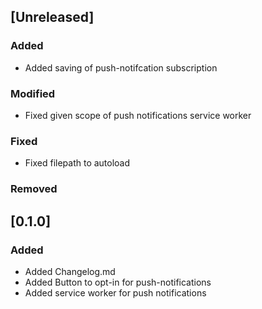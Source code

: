 ## [Unreleased]
### Added
- Added saving of push-notifcation subscription

### Modified
- Fixed given scope of push notifications service worker

### Fixed
- Fixed filepath to autoload
### Removed

## [0.1.0]
### Added
- Added Changelog.md
- Added Button to opt-in for push-notifications
- Added service worker for push notifications